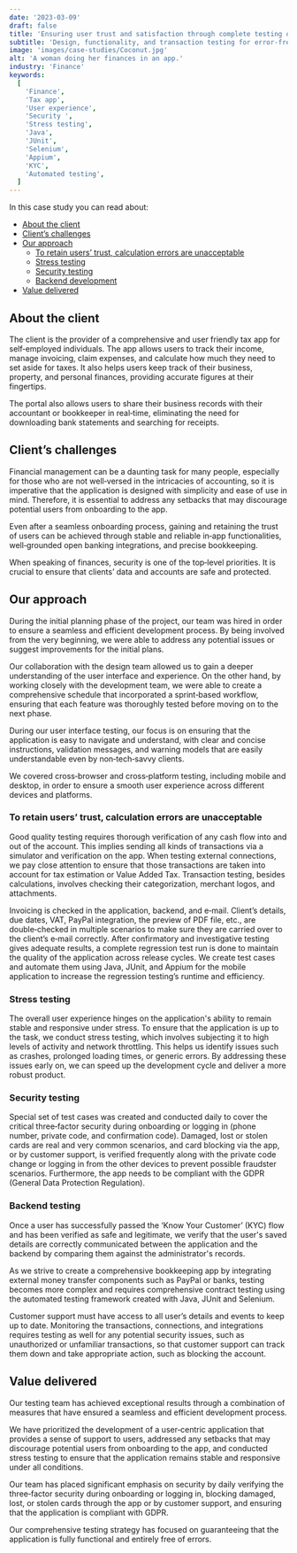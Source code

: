 ```yaml
---
date: '2023-03-09'
draft: false
title: 'Ensuring user trust and satisfaction through complete testing of an accounting & tax application'
subtitle: 'Design, functionality, and transaction testing for error-free cash flow and invoicing'
image: 'images/case-studies/Coconut.jpg'
alt: 'A woman doing her finances in an app.'
industry: 'Finance'
keywords:
  [
    'Finance',
    'Tax app',
    'User experience',
    'Security ',
    'Stress testing',
    'Java',
    'JUnit',
    'Selenium',
    'Appium',
    'KYC',
    'Automated testing',
  ]
---
```


In this case study you can read about:

- [About the client](#about-the-client)
- [Client’s challenges](#clients-challenges)
- [Our approach](#our-approach)
  - [To retain users’ trust, calculation errors are unacceptable](#quality-assurance)
  - [Stress testing](#stress-testing)
  - [Security testing](#security-testing)
  - [Backend development](#backend-development)
- [Value delivered](#value-delivered)

## About the client

The client is the provider of a comprehensive and user friendly tax app for self&#8209;employed individuals. The app allows users to track their income, manage invoicing, claim expenses, and calculate how much they need to set aside for taxes. It also helps users keep track of their business, property, and personal finances, providing accurate figures at their fingertips.

The portal also allows users to share their business records with their accountant or bookkeeper in real&#8209;time, eliminating the need for downloading bank statements and searching for receipts.

## Client’s challenges

Financial management can be a daunting task for many people, especially for those who are not well&#8209;versed in the intricacies of accounting, so it is imperative that the application is designed with simplicity and ease of use in mind. Therefore, it is essential to address any setbacks that may discourage potential users from onboarding to the app.

Even after a seamless onboarding process, gaining and retaining the trust of users can be achieved through stable and reliable in&#8209;app functionalities, well&#8209;grounded open banking integrations, and precise bookkeeping.

When speaking of finances, security is one of the top&#8209;level priorities. It is crucial to ensure that clients’ data and accounts are safe and protected.

## Our approach

During the initial planning phase of the project, our team was hired in order to ensure a seamless and efficient development process. By being involved from the very beginning, we were able to address any potential issues or suggest improvements for the initial plans.

Our collaboration with the design team allowed us to gain a deeper understanding of the user interface and experience. On the other hand, by working closely with the development team, we were able to create a comprehensive schedule that incorporated a sprint&#8209;based workflow, ensuring that each feature was thoroughly tested before moving on to the next phase.

During our user interface testing, our focus is on ensuring that the application is easy to navigate and understand, with clear and concise instructions, validation messages, and warning models that are easily understandable even by non&#8209;tech&#8209;savvy clients.

We covered cross&#8209;browser and cross&#8209;platform testing, including mobile and desktop, in order to ensure a smooth user experience across different devices and platforms.

### To retain users’ trust, calculation errors are unacceptable

Good quality testing requires thorough verification of any cash flow into and out of the account. This implies sending all kinds of transactions via a simulator and verification on the app. When testing external connections, we pay close attention to ensure that those transactions are taken into account for tax estimation or Value Added Tax. Transaction testing, besides calculations, involves checking their categorization, merchant logos, and attachments.

Invoicing is checked in the application, backend, and e&#8209;mail. Client’s details, due dates, VAT, PayPal integration, the preview of PDF file, etc., are double&#8209;checked in multiple scenarios to make sure they are carried over to the client’s e&#8209;mail correctly. After confirmatory and investigative testing gives adequate results, a complete regression test run is done to maintain the quality of the application across release cycles.
We create test cases and automate them using Java, JUnit, and Appium for the mobile application to increase the regression testing’s runtime and efficiency.

### Stress testing

The overall user experience hinges on the application's ability to remain stable and responsive under stress. To ensure that the application is up to the task, we conduct stress testing, which involves subjecting it to high levels of activity and network throttling. This helps us identify issues such as crashes, prolonged loading times, or generic errors. By addressing these issues early on, we can speed up the development cycle and deliver a more robust product.

### Security testing

Special set of test cases was created and conducted daily to cover the critical three&#8209;factor security during onboarding or logging in (phone number, private code, and confirmation code). Damaged, lost or stolen cards are real and very common scenarios, and card blocking via the app, or by customer support, is verified frequently along with the private code change or logging in from the other devices to prevent possible fraudster scenarios. Furthermore, the app needs to be compliant with the GDPR (General Data Protection Regulation).

### Backend testing

Once a user has successfully passed the ‘Know Your Customer’ (KYC) flow and has been verified as safe and legitimate, we verify that the user's saved details are correctly communicated between the application and the backend by comparing them against the administrator's records.

As we strive to create a comprehensive bookkeeping app by integrating external money transfer components such as PayPal or banks, testing becomes more complex and requires comprehensive contract testing using the automated testing framework created with Java, JUnit and Selenium.

Customer support must have access to all user’s details and events to keep up to date. Monitoring the transactions, connections, and integrations requires testing as well for any potential security issues, such as unauthorized or unfamiliar transactions, so that customer support can track them down and take appropriate action, such as blocking the account.

## Value delivered

Our testing team has achieved exceptional results through a combination of measures that have ensured a seamless and efficient development process.

We have prioritized the development of a user&#8209;centric application that provides a sense of support to users, addressed any setbacks that may discourage potential users from onboarding to the app, and conducted stress testing to ensure that the application remains stable and responsive under all conditions.

Our team has placed significant emphasis on security by daily verifying the three&#8209;factor security during onboarding or logging in, blocking damaged, lost, or stolen cards through the app or by customer support, and ensuring that the application is compliant with GDPR.

Our comprehensive testing strategy has focused on guaranteeing that the application is fully functional and entirely free of errors.
